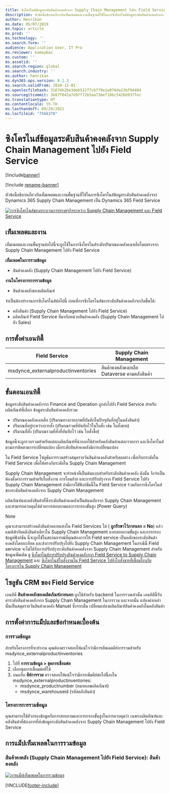 ```yaml
---
title: ซิงโครไนส์ข้อมูลระดับสินค้าคงคลังจาก Supply Chain Management ไปยัง Field Service
description: หัวข้อนี้อธิบายเกี่ยวกับเท็มเพลตและงานพื้นฐานที่ใช้ในการซิงโครไนส์ข้อมูลระดับสินค้าคงคลังจาก Dynamics 365 Supply Chain Management เป็น Dynamics 365 Field Service
author: Henrikan
ms.date: 05/07/2019
ms.topic: article
ms.prod: ''
ms.technology: ''
ms.search.form: ''
audience: Application User, IT Pro
ms.reviewer: kamaybac
ms.custom: ''
ms.assetid: ''
ms.search.region: global
ms.search.industry: ''
ms.author: henrikan
ms.dyn365.ops.version: 8.1.3
ms.search.validFrom: 2018-12-01
ms.openlocfilehash: 31674b2be3deb52277cbf79e1e076da13bf94404
ms.sourcegitcommit: 3b87f042a7e97f72b5aa73bef186c5426b937fec
ms.translationtype: HT
ms.contentlocale: th-TH
ms.lasthandoff: 09/29/2021
ms.locfileid: "7566370"
---
```

# <a name="synchronize-inventory-level-information-from-supply-chain-management-to-field-service"></a>ซิงโครไนส์ข้อมูลระดับสินค้าคงคลังจาก Supply Chain Management ไปยัง Field Service 

[!include[banner](../includes/banner.md)]

[!include [rename-banner](~/includes/cc-data-platform-banner.md)]

หัวข้อนี้อธิบายเกี่ยวกับเท็มเพลตและงานพื้นฐานที่ใช้ในการซิงโครไนส์ข้อมูลระดับสินค้าคงคลังจาก Dynamics 365 Supply Chain Management เป็น Dynamics 365 Field Service

[![การซิงโครไนส์ของกระบวนการทางธุรกิจระหว่าง Supply Chain Management และ Field Service](./media/FSOnHandOW.png)](./media/FSOnHandOW.png)

## <a name="templates-and-tasks"></a>เท็มเพลตและงาน
เท็มเพลตและงานพื้นฐานต่อไปนี้จะถูกใช้ในการซิงโครไนส์ระดับปริมาณคงคลังคงเหลือโดยตรงจาก Supply Chain Management ไปยัง Field Service

**เท็มเพลตในการรวมข้อมูล**
- สินค้าคงคลัง (Supply Chain Management ไปยัง Field Service)
  
**งานในโครงการการรวมข้อมูล**
- สินค้าคงคลังของผลิตภัณฑ์

จำเป็นต้องทำงานการซิงโครไนส์ต่อไปนี้ ก่อนที่การซิงโครไนส์ของระดับสินค้าคงคลังจะเกิดขึ้นได้:
- คลังสินค้า (Supply Chain Management ไปยัง Field Service) 
- ผลิตภัณฑ์ Field Service ที่มากับหน่วยสินค้าคงคลัง (Supply Chain Management ไปยัง Sales) 

## <a name="entity-set"></a>การตั้งค่าเอนทิตี้

| Field Service                      | Supply Chain Management                |
|------------------------------------|----------------------------------------|
| msdynce_externalproductinventories | สินค้าคงคลังคงเหลือ Dataverse ตามคลังสินค้า     |

## <a name="entity-flow"></a>ขั้นตอนเอนทิตี้
ข้อมูลระดับสินค้าคงคลังจาก Finance and Operation ถูกส่งไปยัง Field Service สำหรับผลิตภัณฑ์ที่เลือก ข้อมูลระดับสินค้าคงคลังรวม: 
- ปริมาณคงคลังคงเหลือ (ปริมาณทางกายภาพที่บันทึกในปัจจุบันที่อยู่ในคลังสินค้า)
- ปริมาณที่อยู่ระหว่างการสั่ง (ปริมาณรวมที่บันทึกไว้ในใบสั่ง เช่น ใบสั่งขาย)
- ปริมาณที่สั่ง (ปริมาณรวมที่สั่งที่บันทึกไว้ เช่น ใบสั่งซื้อ)

ข้อมูลนี้จะถูกรวบรวมสำหรับแต่ละผลิตภัณฑ์ที่นำออกใช้สำหรับคลังสินค้าแต่ละรายการ และซิงโครไนส์ตามการติดตามการเปลี่ยนแปลง เมื่อระดับสินค้าคงคลังมีการเปลี่ยนแปลง

ใน Field Service โซลูชันการรวมสร้างสมุดรายวันสินค้าคงคลังสำหรับผลต่าง เพื่อเรียกระดับใน Field Service เพื่อให้ตรงกับระดับใน Supply Chain Management

Supply Chain Management จะทำหน้าที่เป็นต้นแบบสำหรับระดับสินค้าคงคลัง ดังนั้น จึงจำเป็นต้องตั้งค่าการรวมสำหรับใบสั่งงาน การโอนย้าย และการปรับปรุงจาก Field Service ไปยัง Supply Chain Management ถ้ามีการใช้ฟังก์ชันนี้ใน Field Service ร่วมกับการซิงโครไนส์ของระดับสินค้าคงคลังจาก Supply Chain Management

ผลิตภัณฑ์และคลังสินค้าที่ซึ่งระดับสินค้าคงคลังเป็นต้นฉบับจาก Supply Chain Management และสามารถควบคุมได้ด้วยการสอบถามและการกรองขั้นสูง (Power Query)

> [!NOTE]
> คุณจะสามารถสร้างคลังสินค้าหลายแห่งใน Field Services ได้ ( **ถูกรักษาไว้ภายนอก = No**) แล้วแมปเข้ากับคลังสินค้าเดียวใน Supply Chain Management แบบสอบถามขั้นสูง และการกรองข้อมูลฟังก์ชัน นี่จะถูกใช้ในสถานการณ์ที่คุณต้องการให้ Field service เป็นหลักของระดับสินค้าคงคลังโดยละเอียด และส่งการปรับปรุงไปยัง Supply Chain Management ในกรณีนี้ Field service จะไม่ได้รับการปรับปรุงระดับสินค้าคงคลังจาก Supply Chain Management สำหรับข้อมูลเพิ่มเติม ดู [ซิงโครไนส์การปรับปรุงสินค้าคงคลังจาก Field Service to Supply Chain Management](/dynamics365/unified-operations/supply-chain/sales-marketing/synchronize-inventory-adjustments) และ [ซิงโครไนส์ใบสั่งงานใน Field Service ไปยังใบสั่งขายที่เชื่อมโยงกับโครงการใน Supply Chain Management](/dynamics365/unified-operations/supply-chain/sales-marketing/field-service-work-order)

## <a name="field-service-crm-solution"></a>โซลูชัน CRM ของ Field Service
เอนทิตี **สินค้าคงคลังของผลิตภัณฑ์ภายนอก** ถูกใช้สำหรับ backend ในการรวมเท่านั้น เอนทิตีนี้รับค่าระดับสินค้าคงคลังจาก Supply Chain Management ในการรวม และจากนั้น แปลงค่าเหล่านั้นเป็นสมุดรายวันสินค้าคงคลัง Manuel ซึ่งจากนั้น เปลี่ยนแปลงผลิตภัณฑ์สินค้าคงคลังในคลังสินค้า

## <a name="prerequisites-and-mapping-setup"></a>การตั้งค่าการแม็ปและข้อกำหนดเบื้องต้น

### <a name="data-integration"></a>การรวมข้อมูล
สำหรับโครงการที่จะทำงาน คุณต้องตรวจสอบให้แน่ใจว่ามีการอัพเดตคีย์การรวมสำหรับ msdynce_externalproductinventories
1.  ไปที่ **การรวมข้อมูล > ชุดการเชื่อมต่อ**
2.  เลือกชุดการเชื่อมต่อที่ใช้
3.  บนแท็บ **คีย์การรวม** ตรวจสอบให้แน่ใจว่ามีการเพิ่มคีย์ต่อไปนี้ลงใน msdynce_externalproductinventories:
      - msdynce_productnumber (หมายเลขผลิตภัณฑ์)
      - msdynce_warehouseid (รหัสคลังสินค้า)
      
### <a name="data-integration-project"></a>โครงการการรวมข้อมูล
คุณสามารถใช้ตัวกรองข้อมูลกับการสอบถามและการกรองขั้นสูงในการควบคุมว่า เฉพาะผลิตภัณฑ์และคลังสินค้าที่ต้องการที่ส่งข้อมูลระดับสินค้าคงคลังจาก Supply Chain Management ไปยัง Field Service

## <a name="template-mapping-in-data-integration"></a>การแม็ปเท็มเพลตในการรวมข้อมูล

### <a name="product-inventory-supply-chain-management-to-field-service-product-inventory"></a>สินค้าคงคลัง (Supply Chain Management ไปยัง Field Service): สินค้าคงคลัง

[![การแม็ปเท็มเพลตในการรวมข้อมูล](./media/FSinventoryLevel1.png)](./media/FSinventoryLevel1.png)


[!INCLUDE[footer-include](../../includes/footer-banner.md)]